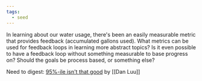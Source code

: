 ```yaml
---
tags:
  - seed
---
```

In learning about our water usage, there's been an easily measurable metric that provides feedback (accumulated gallons used). What metrics can be used for feedback loops in learning more abstract topics? Is it even possible to have a feedback loop without something measurable to base progress on? Should the goals be process based, or something else?

Need to digest: [95%-ile isn't that good](https://danluu.com/p95-skill/) by [[Dan Luu]]